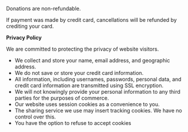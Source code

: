 
      
Donations are non-refundable.
      
If payment was made by credit card, cancellations will be refunded by crediting your card.

**Privacy Policy**
      
We are committed to protecting the privacy of website visitors.
- We collect and store your name, email address, and geographic address.
- We do not save or store your credit card information.
- All information, including usernames, passwords, personal data, and credit card information are transmitted using SSL encryption.
- We will not knowingly provide your personal information to any third parties for the purposes of commerce.
- Our website uses session cookies as a convenience to you.
- The sharing service we use may insert tracking cookies. We have no control over this.
- You have the option to refuse to accept cookies

